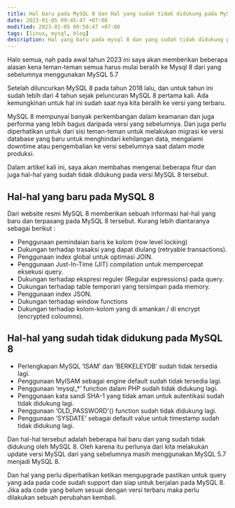 ```yaml
---
title: Hal baru pada MySQL 8 dan Hal yang sudah tidak didukung pada MySQL 8
date: 2023-01-05 09:45:47 +07:00
modified: 2023-01-05 09:50:47 +07:00
tags: [linux, mysql, blog]
description: Hal yang baru pada mysql 8 dan yang sudah tidak didukung pada MySQL 8
---
```


Halo semua, nah pada awal tahun 2023 ini saya akan memberikan beberapa alasan kena teman-teman semua harus mulai beralih ke Mysql 8 dari yang sebelumnya menggunakan MySQL 5.7

Setelah diluncurkan MySQL 8 pada tahun 2018 lalu, dan untuk tahun ini sudah lebih dari 4 tahun sejak peluncuran MySQL 8 pertama kali. Ada kemungkinan untuk hal ini sudah saat nya kita beralih ke versi yang terbaru.

MySQL 8 mempunyai banyak perkembangan dalam keamanan dan juga performa yang lebih bagus daripada versi yang sebelumnya. Dan juga perlu diperhatikan untuk dari sisi teman-teman untuk melakukan migrasi ke versi database yang baru untuk menghindari kehilangan data, mengalami downtime atau pengembalian ke versi sebelumnya saat dalam mode produksi.

Dalam artikel kali ini, saya akan membahas mengenai beberapa fitur dan juga hal-hal yang sudah tidak didukung pada versi MySQL 8 tersebut.

## Hal-hal yang baru pada MySQL 8
Dari website resmi MySQL 8 memberikan sebuah informasi hal-hal yang baru dan terpasang pada MySQL 8 tersebut. Kurang lebih diantaranya sebagai berikut :

- Penggunaan pemindaian baris ke kolom (row level locking)
- Dukungan terhadap trasaksi yang dapat diulang (retryable transactions).
- Penggunaan index global untuk optimasi JOIN.
- Penggunaan Just-In-Time (JIT) compilation untuk mempercepat eksekusi query.
- Dukungan terhadap ekspresi reguler (Regular expressions) pada query.
- Dukungan terhadap table temporari yang tersimpan pada memory.
- Penggunaan index JSON.
- Dukungan terhadap window functions
- Dukungan terhadap kolom-kolom yang di amankan / di encrypt (encrypted coloumns).

## Hal-hal yang sudah tidak didukung pada MySQL 8

- Perlengkapan MySQL ‘ISAM’ dan ‘BERKELEYDB’ sudah tidak tersedia lagi.
- Penggunaan MyISAM sebagai engine default sudah tidak tersedia lagi.
- Penggunaan ‘mysql_*’ function dalam PHP sudah tidak didukung lagi.
- Penggunaan kata sandi SHA-1 yang tidak aman untuk autentikasi sudah tidak didukung lagi.
- Penggunaan ‘OLD_PASSWORD'() function sudah tidak didukung lagi.
- Penggunaan ‘SYSDATE’ sebagai default value untuk timestamp sudah tidak didukung lagi.

Dan hal-hal tersebut adalah beberapa hal baru dan yang sudah tidak didukung oleh MySQL 8. Oleh karena itu perlunya dari kita melakukan update versi MySQL dari yang sebelumnya masih menggunakan MySQL 5.7 menjadi MySQL 8.

Dan hal yang perlu diperhatikan ketikan mengupgrade pastikan untuk query yang ada pada code sudah support dan siap untuk berjalan pada MySQL 8. Jika ada code yang belum sesuai dengan versi terbaru maka perlu dilakukan sebuah perubahan kembali.
